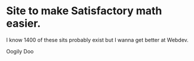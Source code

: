 # Site to make Satisfactory math easier.

I know 1400 of these sits probably exist but I wanna get better at Webdev.

Oogily Doo
